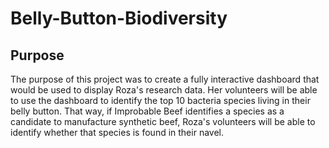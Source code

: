 # Belly-Button-Biodiversity

## Purpose

The purpose of this project was to create a fully interactive dashboard that would be used to display Roza's research data. Her volunteers will be able to
use the dashboard to identify the top 10 bacteria species living in their belly button. That way, if Improbable Beef identifies a species as a candidate to manufacture synthetic beef, Roza's volunteers will be able to identify whether that species is found in their navel.
